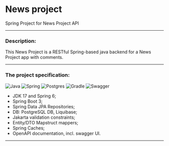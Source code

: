 # News project
Spring Project for News Project API
___

### Description:
This News Project is a RESTful Spring-based java backend for a News Project app with comments.
___

### The project specification:
![Java](https://img.shields.io/badge/java-%23ED8B00.svg?style=for-the-badge&logo=java&logoColor=white)
![Spring](https://img.shields.io/badge/spring-%236DB33F.svg?style=for-the-badge&logo=spring&logoColor=white)
![Postgres](https://img.shields.io/badge/postgres-%23316192.svg?style=for-the-badge&logo=postgresql&logoColor=white)
![Gradle](https://img.shields.io/badge/Gradle-02303A.svg?style=for-the-badge&logo=Gradle&logoColor=white)
![Swagger](https://img.shields.io/badge/-Swagger-%23Clojure?style=for-the-badge&logo=swagger&logoColor=white)
- JDK 17 and Spring 6;
- Spring Boot 3;
- Spring Data JPA Repositories;
- DB: PostgreSQL DB, Liquibase;
- Jakarta validation constraints;
- Entity/DTO Mapstruct mappers;
- Spring Caches;
- OpenAPI documentation, incl. swagger UI.
___ 

